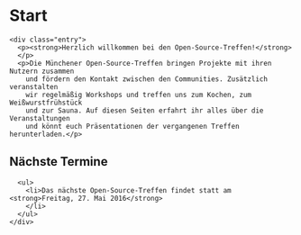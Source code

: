 <div id="content">
  <div class="post">
    	<h1 class="title">Start</h1>

    <div class="entry">
      <p><strong>Herzlich willkommen bei den Open-Source-Treffen!</strong>
      </p>
      <p>Die Münchener Open-Source-Treffen bringen Projekte mit ihren Nutzern zusammen
        und fördern den Kontakt zwischen den Communities. Zusätzlich veranstalten
        wir regelmäßig Workshops und treffen uns zum Kochen, zum Weißwurstfrühstück
        und zur Sauna. Auf diesen Seiten erfahrt ihr alles über die Veranstaltungen
        und könnt euch Präsentationen der vergangenen Treffen herunterladen.</p>
      
<h2>Nächste Termine</h2>

      <ul>
        <li>Das nächste Open-Source-Treffen findet statt am <strong>Freitag, 27. Mai 2016</strong>
        </li>
      </ul>
    </div>
  </div>
</div>